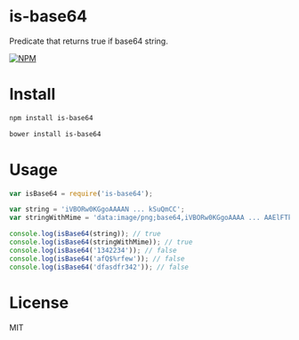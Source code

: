# is-base64

Predicate that returns true if base64 string.

[![NPM](https://nodei.co/npm/is-base64.png)](https://nodei.co/npm/is-base64)

# Install

```bash
npm install is-base64
```

```bash
bower install is-base64
```

# Usage

```javascript
var isBase64 = require('is-base64');

var string = 'iVBORw0KGgoAAAAN ... kSuQmCC';
var stringWithMime = 'data:image/png;base64,iVBORw0KGgoAAAA ... AAElFTkSuQmCC';

console.log(isBase64(string)); // true
console.log(isBase64(stringWithMime)); // true
console.log(isBase64('1342234')); // false
console.log(isBase64('afQ$%rfew')); // false
console.log(isBase64('dfasdfr342')); // false
```

# License

MIT
